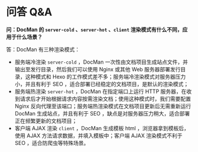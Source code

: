 # 问答 Q&A

**问：DocMan 的 `server-cold` 、`server-hot` 、`client` 渲染模式有什么不同，应用于什么场景？**

答：DocMan 有三种渲染模式：

- 服务端冷渲染 `server-cold` ，DocMan 一次性由文档项目生成站点文件，并输出至发行目录，然后我们可以使用 Nginx 或其他 Web 服务器部署发行目录，这种模式和 Hexo 的工作模式差不多；服务端冷渲染模式对服务器压力小，并且有利于 SEO ，适合部署已经稳定的文档项目，是默认的渲染模式；
- 服务端热渲染 `server-hot` ，DocMan 在指定端口上运行 HTTP 服务器，在收到请求后才开始根据请求内容按需渲染文档；使用这种模式时，我们需要配置 Nginx 反向代理至该端口；服务端热渲染模式在文档项目更新后无需重新运行 DocMan 生成站点，并且有利于 SEO ，缺点是对服务器压力稍大，适合部署正在频繁更新的文档项目；
- 客户端 AJAX 渲染 `client` ，DocMan 生成模板 html ，浏览器拿到模板后，使用 AJAX 方法请求数据，并填入模板中；客户端 AJAX 渲染模式不利于 SEO ，适合防爬虫等特殊场景。

